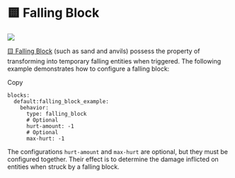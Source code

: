 # 🟨 Falling Block

![](https://mo-mi.gitbook.io/xiaomomi-plugins/~gitbook/image?url=https%3A%2F%2Fcontent.gitbook.com%2Fcontent%2FOgvQ1fEJPROp7131PPlK%2Fblobs%2Ff68xQ1ll4vIsWoN6KTOc%2Fimage.png\&width=768\&dpr=4\&quality=100\&sign=7538787b\&sv=2)

[🟨 Falling Block](https://mo-mi.gitbook.io/xiaomomi-plugins/craftengine/plugin-wiki/craftengine/add-new-contents/blocks/block-behaviors/falling-block) (such as sand and anvils) possess the property of transforming into temporary falling entities when triggered. The following example demonstrates how to configure a falling block:

Copy

```
blocks:
  default:falling_block_example:
    behavior:
      type: falling_block
      # Optional
      hurt-amount: -1
      # Optional
      max-hurt: -1
```

The configurations `hurt-amount` and `max-hurt` are optional, but they must be configured together. Their effect is to determine the damage inflicted on entities when struck by a falling block.
